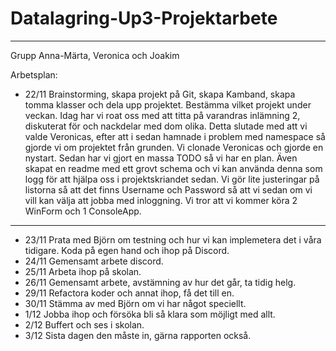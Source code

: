 # Datalagring-Up3-Projektarbete
---

Grupp Anna-Märta, Veronica och Joakim

Arbetsplan: 

- 22/11 Brainstorming, skapa projekt på Git, skapa Kamband, skapa tomma klasser och dela upp projektet. Bestämma vilket projekt under veckan. 
Idag har vi roat oss med att titta på varandras inlämning 2, diskuterat för och nackdelar med dom olika. 
Detta slutade med att vi valde Veronicas, efter att i sedan hamnade i problem med namespace så gjorde vi om projektet från grunden. 
Vi clonade Veronicas och gjorde en nystart. Sedan har vi gjort en massa TODO så vi har en plan. Även skapat en readme med ett grovt schema och vi kan använda denna som logg för att hjälpa oss i projektskriandet sedan. Vi gör lite justeringar på listorna så att det finns Username och Password så att vi sedan om vi vill kan välja att jobba med inloggning. 
Vi tror att vi kommer köra 2 WinForm och 1 ConsoleApp.
---
- 23/11 Prata med Björn om testning och hur vi kan implemetera det i våra tidigare. Koda på egen hand och ihop på Discord. 
- 24/11 Gemensamt arbete discord. 
- 25/11 Arbeta ihop på skolan. 
- 26/11 Gemensamt arbete, avstämning av hur det går, ta tidig helg. 
- 29/11 Refactora koder och annat ihop, få det till en. 
- 30/11 Stämma av med Björn om vi har något speciellt. 
- 1/12 Jobba ihop och försöka bli så klara som möjligt med allt. 
- 2/12 Buffert och ses i skolan.
- 3/12 Sista dagen den måste in, gärna rapporten också. 
